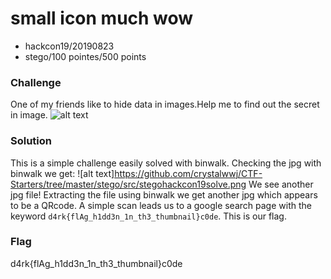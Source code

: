 # small icon much wow
* hackcon19/20190823
* stego/100 pointes/500 points

### Challenge
One of my friends like to hide data in images.Help me to find out the secret in image.
![alt text][stego.jpg]

[stego.jpg]:https://github.com/crystalwwj/CTF-Starters/tree/master/stego/src/stegohackcon19.jpg "stego.jpg"

### Solution
This is a simple challenge easily solved with binwalk.
Checking the jpg with binwalk we get:
![alt text]https://github.com/crystalwwj/CTF-Starters/tree/master/stego/src/stegohackcon19solve.png
We see another jpg file! Extracting the file using binwalk we get another jpg which appears to be a QRcode. A simple scan leads us to a google search page with the keyword `d4rk{flAg_h1dd3n_1n_th3_thumbnail}c0de`.
This is our flag.

### Flag
d4rk{flAg_h1dd3n_1n_th3_thumbnail}c0de

